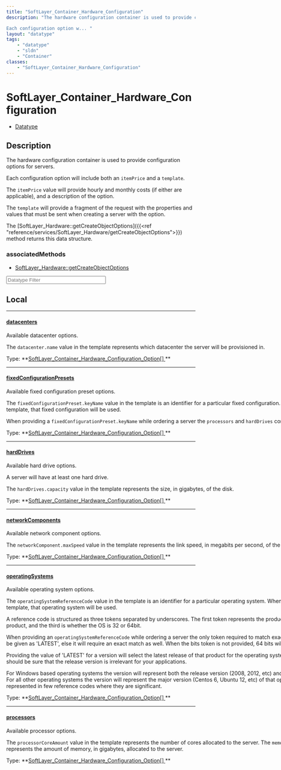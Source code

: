```yaml
---
title: "SoftLayer_Container_Hardware_Configuration"
description: "The hardware configuration container is used to provide configuration options for servers. 

Each configuration option w... "
layout: "datatype"
tags:
    - "datatype"
    - "sldn"
    - "Container"
classes:
    - "SoftLayer_Container_Hardware_Configuration"
---
```


# SoftLayer_Container_Hardware_Configuration
<div id='service-datatype'>
    <ul id='sldn-reference-tabs'>
        <li id='datatype'> <a href='/reference/datatypes/SoftLayer_Container_Hardware_Configuration' >Datatype</a></li>
    </ul>
</div>

## Description 


The hardware configuration container is used to provide configuration options for servers. 

Each configuration option will include both an <code>itemPrice</code> and a <code>template</code>. 

The <code>itemPrice</code> value will provide hourly and monthly costs (if either are applicable), and a description of the option. 

The <code>template</code> will provide a fragment of the request with the properties and values that must be sent when creating a server with the option. 

The [SoftLayer_Hardware::getCreateObjectOptions]({{<ref "reference/services/SoftLayer_Hardware/getCreateObjectOptions">}}) method returns this data structure. 

<style type="text/css">#properties .views-field-body p { margin-top: 1.5em; };</style> 


### associatedMethods

*  [SoftLayer_Hardware::getCreateObjectOptions](/reference/services/SoftLayer_Hardware/getCreateObjectOptions )





<!-- Filer BEGIN -->
<div class="view-filters">
        <div class="clearfix">
            <div class="search-input-box">
                <input placeholder="Datatype Filter" onkeyup="titleSearch(inputId='prop-input', divId='properties', elementClass='prop-row')" 
                    type="text" id="prop-input" value="" size="30" maxlength="128" class="form-text">
            </div>
        </div>
</div>
<!-- Filer END -->

<div id="properties" class="content">
<div id="localProperties" class="prop-content" >

## Local
<div class="prop-row">

-----
[datacenters]: #datacenters
#### [datacenters]

<div style="width: 200%"> 
Available datacenter options. 


The <code>datacenter.name</code> value in the template represents which datacenter the server will be provisioned in. 
</div>   
<span class="type-label">Type: </span>**<a href='/reference/datatypes/SoftLayer_Container_Hardware_Configuration_Option'>SoftLayer_Container_Hardware_Configuration_Option[] </a>**  



</div>
<div class="prop-row">

-----
[fixedConfigurationPresets]: #fixedconfigurationpresets
#### [fixedConfigurationPresets]

<div style="width: 200%"> 
Available fixed configuration preset options. 


The <code>fixedConfigurationPreset.keyName</code> value in the template is an identifier for a particular fixed configuration. When provided exactly as shown in the template, that fixed configuration will be used. 


When providing a <code>fixedConfigurationPreset.keyName</code> while ordering a server the <code>processors</code> and <code>hardDrives</code> configuration options cannot be used. 
</div>   
<span class="type-label">Type: </span>**<a href='/reference/datatypes/SoftLayer_Container_Hardware_Configuration_Option'>SoftLayer_Container_Hardware_Configuration_Option[] </a>**  



</div>
<div class="prop-row">

-----
[hardDrives]: #harddrives
#### [hardDrives]

<div style="width: 200%"> 
Available hard drive options. 


A server will have at least one hard drive. 


The <code>hardDrives.capacity</code> value in the template represents the size, in gigabytes, of the disk. 
</div>   
<span class="type-label">Type: </span>**<a href='/reference/datatypes/SoftLayer_Container_Hardware_Configuration_Option'>SoftLayer_Container_Hardware_Configuration_Option[] </a>**  



</div>
<div class="prop-row">

-----
[networkComponents]: #networkcomponents
#### [networkComponents]

<div style="width: 200%"> 
Available network component options. 


The <code>networkComponent.maxSpeed</code> value in the template represents the link speed, in megabits per second, of the network connections for a server. 
</div>   
<span class="type-label">Type: </span>**<a href='/reference/datatypes/SoftLayer_Container_Hardware_Configuration_Option'>SoftLayer_Container_Hardware_Configuration_Option[] </a>**  



</div>
<div class="prop-row">

-----
[operatingSystems]: #operatingsystems
#### [operatingSystems]

<div style="width: 200%"> 
Available operating system options. 


The <code>operatingSystemReferenceCode</code> value in the template is an identifier for a particular operating system. When provided exactly as shown in the template, that operating system will be used. 


A reference code is structured as three tokens separated by underscores. The first token represents the product, the second is the version of the product, and the third is whether the OS is 32 or 64bit. 


When providing an <code>operatingSystemReferenceCode</code> while ordering a server the only token required to match exactly is the product. The version token may be given as 'LATEST', else it will require an exact match as well. When the bits token is not provided, 64 bits will be assumed. 


Providing the value of 'LATEST' for a version will select the latest release of that product for the operating system. As this may change over time, you should be sure that the release version is irrelevant for your applications. 


For Windows based operating systems the version will represent both the release version (2008, 2012, etc) and the edition (Standard, Enterprise, etc). For all other operating systems the version will represent the major version (Centos 6, Ubuntu 12, etc) of that operating system, minor versions are represented in few reference codes where they are significant. 
</div>   
<span class="type-label">Type: </span>**<a href='/reference/datatypes/SoftLayer_Container_Hardware_Configuration_Option'>SoftLayer_Container_Hardware_Configuration_Option[] </a>**  



</div>
<div class="prop-row">

-----
[processors]: #processors
#### [processors]

<div style="width: 200%"> 
Available processor options. 


The <code>processorCoreAmount</code> value in the template represents the number of cores allocated to the server. 
The <code>memoryCapacity</code> value in the template represents the amount of memory, in gigabytes, allocated to the server. 
</div>   
<span class="type-label">Type: </span>**<a href='/reference/datatypes/SoftLayer_Container_Hardware_Configuration_Option'>SoftLayer_Container_Hardware_Configuration_Option[] </a>**  



</div>
</div>
<!-- LOCAL PROPERTY END -->

</div>


